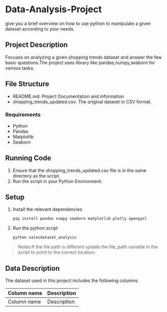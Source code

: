 # Data-Analysis-Project
give you a brief overview on how to use python to manipulate a given dataset according to your needs.

## Project Description
Focuses on analyzing a given shopping trends dataset and answer the few basic questions.The project uses library like pandas,numpy,seaborn for various tasks.

## File Structure
- README.md: Project Documentation and information
- shopping_trends_updated.csv: The original dataset in CSV format.

### Requirements
- Python
- Pandas
- Matplotlib
- Seaborn

## Running Code
1. Ensure that the shopping_trends_updated.csv file is in the same directory as the script.
2. Run the script in your Python Environment.

## Setup
1. Install the relevant dependencies
   ```
   pip install pandas numpy seaborn matplotlib plotly openpyxl
   ```
2. Run the python script
   ```
   python salesdataset_analysis
   ```

> Notes:If the file path is different update the file_path variable in the script to point to the correct location.

## Data Description
The dataset used in this project includes the following columns:

| Column name  | Description |
|--------------|-------------|
Column name    | Description


     
